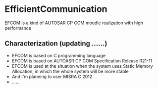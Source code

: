 # EfficientCommunication
EFCOM is a kind of AUTOSAR CP COM moudle realization with high performance


## Characterization (updating ......)

 - EFCOM is based on C programming language 
 - EFCOM is based on AUTOASR CP COM Specification Release R21-11
 - EFCOM is used at the situation when the system uses Static Memory Allocation, in which the whole system will be more stable
 - And I'm planning to user MISRA C 2012
 - ......
